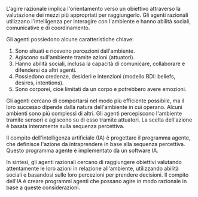L'agire razionale implica l'orientamento verso un obiettivo attraverso la valutazione dei mezzi più appropriati per raggiungerlo. Gli agenti razionali utilizzano l'intelligenza per interagire con l'ambiente e hanno abilità sociali, comunicative e di coordinamento.

Gli agenti possiedono alcune caratteristiche chiave:

1. Sono situati e ricevono percezioni dall'ambiente.
2. Agiscono sull'ambiente tramite azioni (attuatori).
3. Hanno abilità sociali, inclusa la capacità di comunicare, collaborare e difendersi da altri agenti.
4. Possiedono credenze, desideri e intenzioni (modello BDI: beliefs, desires, intentions).
5. Sono corporei, cioè limitati da un corpo e potrebbero avere emozioni.

Gli agenti cercano di comportarsi nel modo più efficiente possibile, ma il loro successo dipende dalla natura dell'ambiente in cui operano. Alcuni ambienti sono più complessi di altri. Gli agenti percepiscono l'ambiente tramite sensori e agiscono su di esso tramite attuatori. La scelta dell'azione è basata interamente sulla sequenza percettiva.

Il compito dell'intelligenza artificiale (IA) è progettare il programma agente, che definisce l'azione da intraprendere in base alla sequenza percettiva. Questo programma agente è implementato da un software IA.

In sintesi, gli agenti razionali cercano di raggiungere obiettivi valutando attentamente le loro azioni in relazione all'ambiente, utilizzando abilità sociali e basandosi sulle loro percezioni per prendere decisioni. Il compito dell'IA è creare programmi agenti che possano agire in modo razionale in base a queste considerazioni.